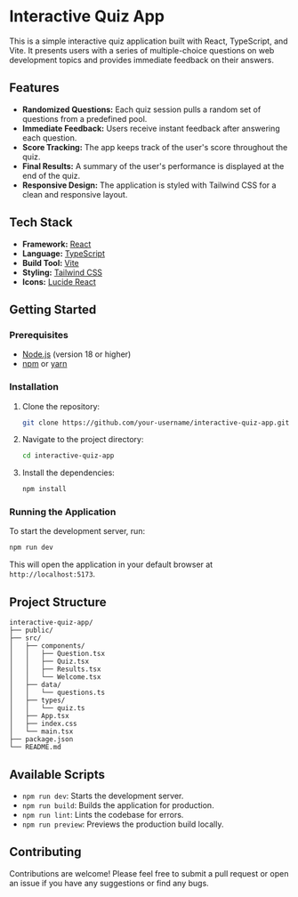 # Interactive Quiz App

This is a simple interactive quiz application built with React, TypeScript, and Vite. It presents users with a series of multiple-choice questions on web development topics and provides immediate feedback on their answers.

## Features

*   **Randomized Questions:** Each quiz session pulls a random set of questions from a predefined pool.
*   **Immediate Feedback:** Users receive instant feedback after answering each question.
*   **Score Tracking:** The app keeps track of the user's score throughout the quiz.
*   **Final Results:** A summary of the user's performance is displayed at the end of the quiz.
*   **Responsive Design:** The application is styled with Tailwind CSS for a clean and responsive layout.

## Tech Stack

*   **Framework:** [React](https://reactjs.org/)
*   **Language:** [TypeScript](https://www.typescriptlang.org/)
*   **Build Tool:** [Vite](https://vitejs.dev/)
*   **Styling:** [Tailwind CSS](https://tailwindcss.com/)
*   **Icons:** [Lucide React](https://lucide.dev/)

## Getting Started

### Prerequisites

*   [Node.js](https://nodejs.org/) (version 18 or higher)
*   [npm](https://www.npmjs.com/) or [yarn](https://yarnpkg.com/)

### Installation

1.  Clone the repository:
    ```bash
    git clone https://github.com/your-username/interactive-quiz-app.git
    ```
2.  Navigate to the project directory:
    ```bash
    cd interactive-quiz-app
    ```
3.  Install the dependencies:
    ```bash
    npm install
    ```

### Running the Application

To start the development server, run:

```bash
npm run dev
```

This will open the application in your default browser at `http://localhost:5173`.

## Project Structure

```
interactive-quiz-app/
├── public/
├── src/
│   ├── components/
│   │   ├── Question.tsx
│   │   ├── Quiz.tsx
│   │   ├── Results.tsx
│   │   └── Welcome.tsx
│   ├── data/
│   │   └── questions.ts
│   ├── types/
│   │   └── quiz.ts
│   ├── App.tsx
│   ├── index.css
│   └── main.tsx
├── package.json
└── README.md
```

## Available Scripts

*   `npm run dev`: Starts the development server.
*   `npm run build`: Builds the application for production.
*   `npm run lint`: Lints the codebase for errors.
*   `npm run preview`: Previews the production build locally.

## Contributing

Contributions are welcome! Please feel free to submit a pull request or open an issue if you have any suggestions or find any bugs.
